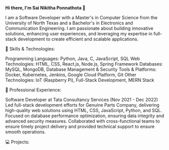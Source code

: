 **Hi there, I'm Sai Nikitha Ponnathota 👋**

I am a Software Developer with a Master's in Computer Science from the University of North Texas and a Bachelor's in Electronics and Communication Engineering. I am passionate about building innovative solutions, enhancing user experiences, and leveraging my expertise in full-stack development to create efficient and scalable applications.

🔧 Skills & Technologies:

Programming Languages: Python, Java, C, JavaScript, SQL
Web Technologies: HTML, CSS, React.js, Node.js, Spring Framework
Databases: MySQL, MongoDB, Database Management & Security
Tools & Platforms: Docker, Kubernetes, Jenkins, Google Cloud Platform, Git
Other Technologies: IoT (Raspberry Pi), Full-Stack Development, MERN Stack

💼 Professional Experience:

Software Developer at Tata Consultancy Services (Nov 2021 - Dec 2022)
Led full-stack development efforts for Genuine Parts Company, delivering high-quality web solutions using HTML, CSS, JavaScript, Python, and SQL.
Focused on database performance optimization, ensuring data integrity and advanced security measures.
Collaborated with cross-functional teams to ensure timely project delivery and provided technical support to ensure smooth operations.

💻 Projects:
